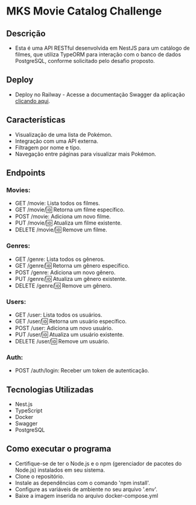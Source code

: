 # MKS Movie Catalog Challenge

## Descrição
- Esta é uma API RESTful desenvolvida em NestJS para um catálogo de filmes, que utiliza TypeORM para interação com o banco de dados PostgreSQL, conforme solicitado pelo desafio proposto.

## Deploy
- Deploy no Railway - Acesse a documentação Swagger da aplicação
<a href="https://mks-movie-catalog-api-challenge-production.up.railway.app/api#/" target="_blank"> clicando aqui</a>.



## Características
- Visualização de uma lista de Pokémon.
- Integração com uma API externa.
- Filtragem por nome e tipo.
- Navegação entre páginas para visualizar mais Pokémon.


## Endpoints
### Movies:
- GET /movie: Lista todos os filmes.
- GET /movie/:id: Retorna um filme específico.
- POST /movie: Adiciona um novo filme.
- PUT /movie/:id: Atualiza um filme existente.
- DELETE /movie/:id: Remove um filme.

### Genres:
- GET /genre: Lista todos os gêneros.
- GET /genre/:id: Retorna um gênero específico.
- POST /genre: Adiciona um novo gênero.
- PUT /genre/:id: Atualiza um gênero existente.
- DELETE /genre/:id: Remove um gênero.

### Users:
- GET /user: Lista todos os usuários.
- GET /user/:id: Retorna um usuário específico.
- POST /user: Adiciona um novo usuário.
- PUT /user/:id: Atualiza um usuário existente.
- DELETE /user/:id: Remove um usuário.

### Auth:
- POST /auth/login: Receber um token de autenticação.

## Tecnologias Utilizadas
- Nest.js
- TypeScript
- Docker
- Swagger
- PostgreSQL

## Como executar o programa
- Certifique-se de ter o Node.js e o npm (gerenciador de pacotes do Node.js) instalados em seu sistema.
- Clone o repositório.
- Instale as dependências com o comando 'npm install'.
- Configure as variáveis de ambiente no seu arquivo '.env'.
- Baixe a imagem inserida no arquivo docker-compose.yml
